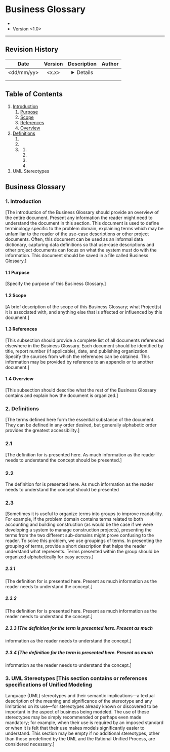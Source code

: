 Business Glossary
====================
* <Project Name>
* Version <1.0>

-------------------------------------------------------------------------------

Revision History
----------------

|    Date       | Version   | Description   | Author    |
|:----------:   |:-------:  |:-----------:  |:------:   |
| <dd/mm/yy>    |  <x.x>    |  <details>    | <name>    |
|               |           |               |           |
|               |           |               |           |

Table of Contents
-----------------
1. [Introduction](#introduction)
    1. [Purpose](#purpose)
    2. [Scope](#scope)
    3. [References](#references)
    4. [Overview](#overview)
2. [Definitions](#definitions)
    1. [<aTerm>]()
    2. [<anotherTerm>]()
    3. [<aGroupofTerms>]()
        1. [<aGroupTerm>]()
        2. [<anotherGroupTerm>]()
        3. [<yetAnotherGroupTerm>]()
        4. [<andAnotherGroupTerm>]()
3. UML Stereotypes

Business Glossary
-----------------

### 1. Introduction
[The introduction of the Business Glossary should
provide an overview of the entire document.  Present any information the reader might need to
understand the document in this section. This document is used to define terminology specific to the
problem domain, explaining terms which may be unfamiliar to the reader of the use-case descriptions
or other project documents.  Often, this document can be used as an informal data dictionary,
capturing data definitions so that use-case descriptions and other project documents can focus on
what the system must do with the information.  This document should be saved in a file called
Business Glossary.]

#### 1.1 Purpose
[Specify the purpose of this Business Glossary.]

#### 1.2 Scope
[A brief description of the scope of this Business Glossary;
what Project(s) it is associated with, and anything else that is affected or influenced by this
document.]

#### 1.3 References
[This subsection should provide a complete list of all
documents referenced elsewhere in the Business Glossary.  Each document should be identified by
title, report number (if applicable), date, and publishing organization.  Specify the sources from
which the references can be obtained. This information may be provided by reference to an appendix
or to another document.]

#### 1.4 Overview
[This subsection should describe what the rest of the
Business Glossary contains and explain how the document is organized.]

### 2. Definitions

[The terms defined here form the essential substance
of the document.  They can be defined in any order desired, but generally alphabetic order provides
the greatest accessibility.]

### 2.1 <aTerm>
[The definition for <aTerm> is presented here.  As much information as the reader
needs to understand the concept should be presented.]

### 2.2 <anotherTerm>
The definition for <anotherTerm> is presented here.  As much information as
the reader needs to understand the concept should be presented

### 2.3 <aGroupofTerms>
[Sometimes it is useful to organize terms into groups to improve
readability.  For example, if the problem domain contains terms related to both accounting and
building construction (as would be the case if we were developing a system to manage construction
projects), presenting the terms from the two different sub-domains might prove confusing to the
reader.  To solve this problem, we use groupings of terms.  In presenting the grouping of terms,
provide a short description that helps the reader understand what <aGroupOfTerms> represents.  Terms
presented within the group should be organized alphabetically for easy access.]

##### 2.3.1 <aGroupTerm>
[The definition for <aGroupTerm> is presented here. Present as much
information as the reader needs to understand the concept.]

##### 2.3.2 <anotherGroupTerm>
[The definition for <anotherGroupTerm> is presented here. Present as
much information as the reader needs to understand the concept.]

##### 2.3.3 <yetAnotherGroupTerm> [The definition for the term is presented here. Present as much
information as the reader needs to understand the concept.]

##### 2.3.4 <andAnotherGroupTerm> [The definition for the term is presented here. Present as much
information as the reader needs to understand the concept.]

### 3. UML Stereotypes [This section contains or references specifications of Unified Modeling
Language (UML) stereotypes and their semantic implications—a textual description of the meaning and
significance of the stereotype and any limitations on its use—for stereotypes already known or
discovered to be important in the aspect of business being modeled. The use of these stereotypes may
be simply recommended or perhaps even made mandatory; for example, when their use is required by an
imposed standard or when it is felt that their use makes models significantly easier to understand.
This section may be empty if no additional stereotypes, other than those predefined by the UML and
the Rational Unified Process, are considered necessary.]
